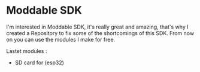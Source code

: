 # Moddable SDK

I'm interested in Moddable SDK, it's really great and amazing, that's why I created a Repository to fix some of the shortcomings of this SDK. From now on you can use the modules I make for free.

Lastet modules :
  - SD card for (esp32)
